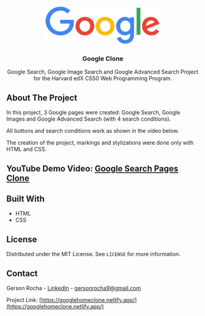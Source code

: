 <!-- PROJECT LOGO -->
<br />
<p align="center">
  <a href="https://github.com/GersonRocha9/googleClone">
    <img src="./assets/logo.png" alt="Logo" width="300" height="100">
  </a>

  <h3 align="center">Google Clone</h3>

  <p align="center">
    Google Search, Google Image Search and Google Advanced Search Project for the Harvard edX CS50 Web Programming Program.
    <br />


<!-- ABOUT THE PROJECT -->
## About The Project

In this project, 3 Google pages were created: Google Search, Google Images and Google Advanced Search (with 4 search conditions).

All buttons and search conditions work as shown in the video below.

The creation of the project, markings and stylizations were done only with HTML and CSS.

## YouTube Demo Video: <a href="https://youtu.be/cpESvzjEBQc" align="center"> Google Search Pages Clone </a>


## Built With

* HTML
* CSS


<!-- LICENSE -->
## License

Distributed under the MIT License. See `LICENSE` for more information.



<!-- CONTACT -->
## Contact

Gerson Rocha - [LinkedIn](https://linkedin.com/in/gersonrocha) - gersonrocha9@gmail.com

Project Link: [https://googlehomeclone.netlify.app/](https://googlehomeclone.netlify.app/)
